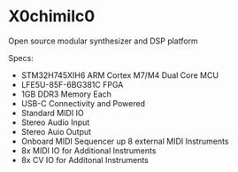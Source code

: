 # X0chimilc0
Open source modular synthesizer and DSP platform

Specs:
- STM32H745XIH6 ARM Cortex M7/M4 Dual Core MCU
- LFE5U-85F-6BG381C FPGA
- 1GB DDR3 Memory Each
- USB-C Connectivity and Powered 
- Standard MIDI IO
- Stereo Audio Input
- Stereo Auio Output
- Onboard MIDI Sequencer up 8 external MIDI Instruments
- 8x MIDI IO for Additional Instruments
- 8x CV IO for Additonal Instruments
